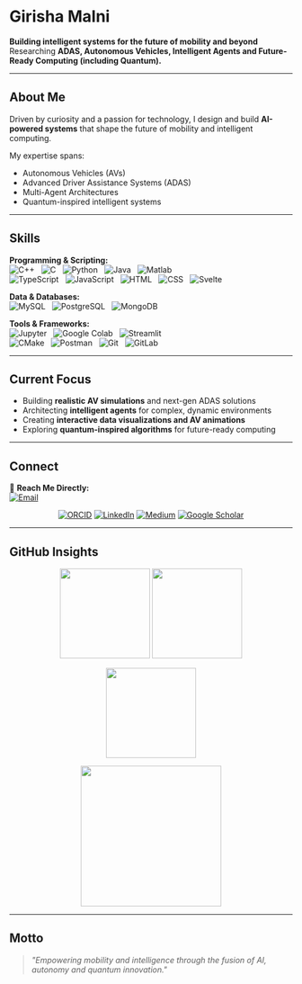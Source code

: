 # Girisha Malni  

**Building intelligent systems for the future of mobility and beyond**  
Researching **ADAS, Autonomous Vehicles, Intelligent Agents and Future-Ready Computing (including Quantum).**

---

## About Me  

Driven by curiosity and a passion for technology, I design and build **AI-powered systems** that shape the future of mobility and intelligent computing.  

My expertise spans:  
- Autonomous Vehicles (AVs)  
- Advanced Driver Assistance Systems (ADAS)  
- Multi-Agent Architectures  
- Quantum-inspired intelligent systems  

---

## Skills  

**Programming & Scripting:**  
![C++](https://img.shields.io/badge/C++-00599C?style=for-the-badge&logo=cplusplus&logoColor=white) &nbsp;
![C](https://img.shields.io/badge/C-00599C?style=for-the-badge&logo=c&logoColor=white) &nbsp;
![Python](https://img.shields.io/badge/Python-3776AB?style=for-the-badge&logo=python&logoColor=white) &nbsp;
![Java](https://img.shields.io/badge/Java-007396?style=for-the-badge&logo=java&logoColor=white) &nbsp;
![Matlab](https://img.shields.io/badge/Matlab-0076A8?style=for-the-badge&logo=mathworks&logoColor=white) &nbsp;  
![TypeScript](https://img.shields.io/badge/TypeScript-3178C6?style=for-the-badge&logo=typescript&logoColor=white) &nbsp;
![JavaScript](https://img.shields.io/badge/JavaScript-F7DF1E?style=for-the-badge&logo=javascript&logoColor=black) &nbsp;
![HTML](https://img.shields.io/badge/HTML5-E34F26?style=for-the-badge&logo=html5&logoColor=white) &nbsp;
![CSS](https://img.shields.io/badge/CSS3-1572B6?style=for-the-badge&logo=css3&logoColor=white) &nbsp;
![Svelte](https://img.shields.io/badge/Svelte-FF3E00?style=for-the-badge&logo=svelte&logoColor=white)  

**Data & Databases:**  
![MySQL](https://img.shields.io/badge/MySQL-4479A1?style=for-the-badge&logo=mysql&logoColor=white) &nbsp;
![PostgreSQL](https://img.shields.io/badge/PostgreSQL-4169E1?style=for-the-badge&logo=postgresql&logoColor=white) &nbsp;
![MongoDB](https://img.shields.io/badge/MongoDB-47A248?style=for-the-badge&logo=mongodb&logoColor=white)  

**Tools & Frameworks:**  
![Jupyter](https://img.shields.io/badge/Jupyter-F37626?style=for-the-badge&logo=jupyter&logoColor=white) &nbsp;
![Google Colab](https://img.shields.io/badge/Colab-F9AB00?style=for-the-badge&logo=googlecolab&logoColor=white) &nbsp;
![Streamlit](https://img.shields.io/badge/Streamlit-FF4B4B?style=for-the-badge&logo=streamlit&logoColor=white) &nbsp;  
![CMake](https://img.shields.io/badge/CMake-064F8C?style=for-the-badge&logo=cmake&logoColor=white) &nbsp;
![Postman](https://img.shields.io/badge/Postman-FF6C37?style=for-the-badge&logo=postman&logoColor=white) &nbsp;
![Git](https://img.shields.io/badge/Git-F05032?style=for-the-badge&logo=git&logoColor=white) &nbsp;
![GitLab](https://img.shields.io/badge/GitLab-FC6D26?style=for-the-badge&logo=gitlab&logoColor=white)  

---

## Current Focus  

- Building **realistic AV simulations** and next-gen ADAS solutions  
- Architecting **intelligent agents** for complex, dynamic environments  
- Creating **interactive data visualizations and AV animations**  
- Exploring **quantum-inspired algorithms** for future-ready computing  

---

## Connect  

📩 **Reach Me Directly:**  
[![Email](https://img.shields.io/badge/girishamalnin%40gmail.com-D14836?style=for-the-badge&logo=gmail&logoColor=white)](mailto:girishamalnin@gmail.com)  

<p align="center">
  <a href="https://orcid.org/0009-0001-5165-6320"><img src="https://img.shields.io/badge/ORCID-A6CE39?style=for-the-badge&logo=orcid&logoColor=white" alt="ORCID"></a>
  <a href="https://www.linkedin.com/in/girisha-malni-n-7b5978283"><img src="https://img.shields.io/badge/LinkedIn-0A66C2?style=for-the-badge&logo=linkedin&logoColor=white" alt="LinkedIn"></a>
  <a href="https://medium.com/@23csec07.ngirishamalni"><img src="https://img.shields.io/badge/Medium-000000?style=for-the-badge&logo=medium&logoColor=white" alt="Medium"></a>
  <a href="https://scholar.google.com/citations?hl=en&user=vanHO9IAAAAJ"><img src="https://img.shields.io/badge/Google%20Scholar-4285F4?style=for-the-badge&logo=googlescholar&logoColor=white" alt="Google Scholar"></a>
</p>  

---

## GitHub Insights  

<p align="center">
  <img src="https://github-readme-stats.vercel.app/api?username=Girisha-Malni-builds01&show_icons=true&theme=graywhite&hide_border=true" height="160"/>
  <img src="https://github-readme-stats.vercel.app/api/top-langs/?username=Girisha-Malni-builds01&layout=compact&theme=graywhite&hide_border=true" height="160"/>
</p>  

<p align="center">
  <img src="https://github-readme-streak-stats.herokuapp.com/?user=Girisha-Malni-builds01&theme=graywhite&hide_border=true" height="160"/>
</p>  

<p align="center">
  <img src="https://github-readme-activity-graph.vercel.app/graph?username=Girisha-Malni-builds01&theme=github-light&hide_border=true" height="250"/>
</p>  

---

## Motto  

> *"Empowering mobility and intelligence through the fusion of AI, autonomy and quantum innovation."*  
